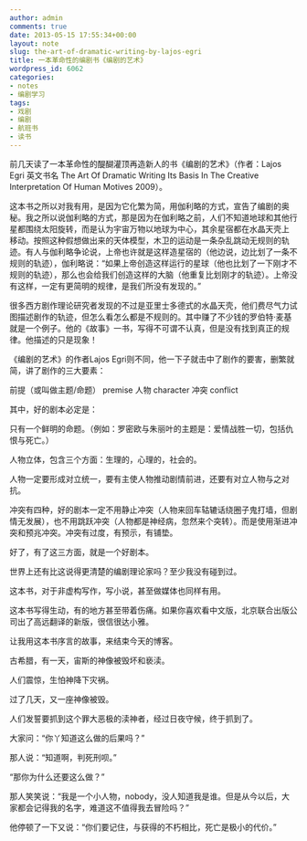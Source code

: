 ```yaml
---
author: admin
comments: true
date: 2013-05-15 17:55:34+00:00
layout: note
slug: the-art-of-dramatic-writing-by-lajos-egri
title: 一本革命性的编剧书《编剧的艺术》
wordpress_id: 6062
categories:
- notes
- 编剧学习
tags:
- 戏剧
- 编剧
- 航班书
- 读书
---
```


前几天读了一本革命性的醍醐灌顶再造新人的书《编剧的艺术》（作者：Lajos Egri 英文书名 The Art Of Dramatic Writing Its Basis In The Creative Interpretation Of Human Motives  2009）。

这本书之所以对我有用，是因为它化繁为简，用伽利略的方式，宣告了编剧的奥秘。我之所以说伽利略的方式，那是因为在伽利略之前，人们不知道地球和其他行星都围绕太阳旋转，而是认为宇宙万物以地球为中心，其余星宿都在水晶天壳上 移动。按照这种假想做出来的天体模型，木卫的运动是一条杂乱跳动无规则的轨迹。有人与伽利略争论说，上帝也许就是这样造星宿的（他边说，边比划了一条不规则的轨迹），伽利略说：“如果上帝创造这样运行的星球（他也比划了一下刚才不规则的轨迹），那么也会给我们创造这样的大脑（他重复比划刚才的轨迹）。上帝没有这样，一定有更简明的规律，是我们所没有发现的。”

很多西方剧作理论研究者发现的不过是亚里士多德式的水晶天壳，他们费尽气力试图描述剧作的轨迹，但怎么看怎么都是不规则的。其中赚了不少钱的罗伯特·麦基就是一个例子。他的《故事》一书，写得不可谓不认真，但是没有找到真正的规律。他描述的只是现象！

《编剧的艺术》的作者Lajos Egri则不同，他一下子就击中了剧作的要害，删繁就简，讲了剧作的三大要素：

前提（或叫做主题/命题） premise
人物 character
冲突 conflict

其中，好的剧本必定是：

只有一个鲜明的命题。（例如：罗密欧与朱丽叶的主题是：爱情战胜一切，包括仇恨与死亡。）

人物立体，包含三个方面：生理的，心理的，社会的。

人物一定要形成对立统一，要有主使人物推动剧情前进，还要有对立人物与之对抗。

冲突有四种，好的剧本一定不用静止冲突（人物来回车轱辘话绕圈子鬼打墙，但剧情无发展），也不用跳跃冲突（人物都是神经病，忽然来个突转）。而是使用渐进冲突和预兆冲突。冲突有过度，有预示，有铺垫。

好了，有了这三方面，就是一个好剧本。

世界上还有比这说得更清楚的编剧理论家吗？至少我没有碰到过。

这本书，对于非虚构写作，写小说，甚至做媒体也同样有用。

这本书写得生动，有的地方甚至带着伤痛。如果你喜欢看中文版，北京联合出版公司出了高远翻译的新版，很信很达小雅。

让我用这本书序言的故事，来结束今天的博客。

古希腊，有一天，宙斯的神像被毁坏和亵渎。

人们震惊，生怕神降下灾祸。

过了几天，又一座神像被毁。

人们发誓要抓到这个罪大恶极的渎神者，经过日夜守候，终于抓到了。

大家问：“你丫知道这么做的后果吗？”

那人说：“知道啊，判死刑呗。”

“那你为什么还要这么做？”

那人笑笑说：“我是一个小人物，nobody，没人知道我是谁。但是从今以后，大家都会记得我的名字，难道这不值得我去冒险吗？”

他停顿了一下又说：“你们要记住，与获得的不朽相比，死亡是极小的代价。”
